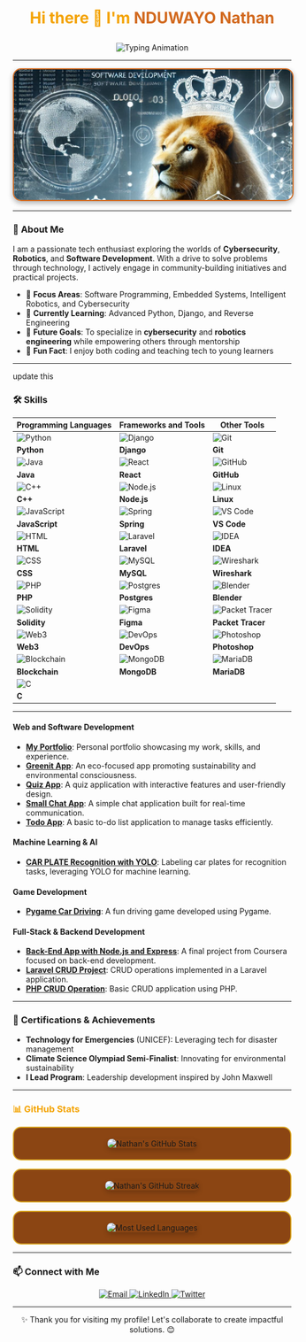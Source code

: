 # <p align="center"><span style="color: #F4A300;">Hi there 👋 I'm</span> <strong><span style="color: #D2691E;">NDUWAYO Nathan</span></strong></p>


<p align="center">
  <img src="https://readme-typing-svg.demolab.com?font=Fira+Code&size=22&duration=4000&pause=800&center=true&vCenter=true&width=500&lines=Cybersecurity+%7C+Robotics+Enthusiast;Software+Developer+%7C+Problem+Solver;Tech+for+Good+Advocate+%7C+Tech+Mentor;Welcome+to+my+GitHub!&colors=F4A300,DAA520,D2691E,8B4513" alt="Typing Animation" />
</p>




---

<div align="center">
  <img src="./images/banner.jpg" alt="Banner Image" style="max-width: 100%; border-radius: 15px; border: 2px solid #D2691E; box-shadow: 0px 4px 10px rgba(0, 0, 0, 0.3);" />
</div>


---

### 📖 **About Me**
I am a passionate tech enthusiast exploring the worlds of **Cybersecurity**, **Robotics**, and **Software Development**. With a drive to solve problems through technology, I actively engage in community-building initiatives and practical projects.

- 🌟 **Focus Areas**: Software Programming, Embedded Systems, Intelligent Robotics, and Cybersecurity
- 🌱 **Currently Learning**: Advanced Python, Django, and Reverse Engineering
- 🎯 **Future Goals**: To specialize in **cybersecurity** and **robotics engineering** while empowering others through mentorship
- 💬 **Fun Fact**: I enjoy both coding and teaching tech to young learners

---

update this 

### 🛠️ **Skills**

| **Programming Languages**        | **Frameworks and Tools**          | **Other Tools**                |
|----------------------------------|----------------------------------|--------------------------------|
| ![Python](https://skillicons.dev/icons?i=python&theme=dark)    | ![Django](https://skillicons.dev/icons?i=django&theme=dark)   | ![Git](https://skillicons.dev/icons?i=git&theme=dark)           |
| **Python**                       | **Django**                       | **Git**                        |
| ![Java](https://skillicons.dev/icons?i=java&theme=dark)        | ![React](https://skillicons.dev/icons?i=react&theme=dark)     | ![GitHub](https://skillicons.dev/icons?i=github&theme=dark)     |
| **Java**                         | **React**                        | **GitHub**                     |
| ![C++](https://skillicons.dev/icons?i=cpp&theme=dark)          | ![Node.js](https://skillicons.dev/icons?i=nodejs&theme=dark)   | ![Linux](https://skillicons.dev/icons?i=linux&theme=dark)       |
| **C++**                          | **Node.js**                      | **Linux**                      |
| ![JavaScript](https://skillicons.dev/icons?i=js&theme=dark)     | ![Spring](https://skillicons.dev/icons?i=spring&theme=dark)    | ![VS Code](https://skillicons.dev/icons?i=vscode&theme=dark)    |
| **JavaScript**                   | **Spring**                       | **VS Code**                    |
| ![HTML](https://skillicons.dev/icons?i=html&theme=dark)         | ![Laravel](https://skillicons.dev/icons?i=laravel&theme=dark)  | ![IDEA](https://skillicons.dev/icons?i=idea&theme=dark)         |
| **HTML**                         | **Laravel**                      | **IDEA**                       |
| ![CSS](https://skillicons.dev/icons?i=css&theme=dark)           | ![MySQL](https://skillicons.dev/icons?i=mysql&theme=dark)      | ![Wireshark](https://skillicons.dev/icons?i=wireshark&theme=dark)|
| **CSS**                          | **MySQL**                        | **Wireshark**                  |
| ![PHP](https://skillicons.dev/icons?i=php&theme=dark)           | ![Postgres](https://skillicons.dev/icons?i=postgres&theme=dark)| ![Blender](https://skillicons.dev/icons?i=blender&theme=dark)   |
| **PHP**                          | **Postgres**                     | **Blender**                    |
| ![Solidity](https://skillicons.dev/icons?i=solidity&theme=dark) | ![Figma](https://skillicons.dev/icons?i=figma&theme=dark)      | ![Packet Tracer](https://skillicons.dev/icons?i=packet-tracer&theme=dark)|
| **Solidity**                     | **Figma**                        | **Packet Tracer**              |
| ![Web3](https://skillicons.dev/icons?i=web3&theme=dark)         | ![DevOps](https://skillicons.dev/icons?i=devops&theme=dark)    | ![Photoshop](https://skillicons.dev/icons?i=photoshop&theme=dark)|
| **Web3**                         | **DevOps**                       | **Photoshop**                  |
| ![Blockchain](https://skillicons.dev/icons?i=blockchain&theme=dark) | ![MongoDB](https://skillicons.dev/icons?i=mongodb&theme=dark)  | ![MariaDB](https://skillicons.dev/icons?i=mariadb&theme=dark)   |
| **Blockchain**                   | **MongoDB**                      | **MariaDB**                    |
| ![C](https://skillicons.dev/icons?i=c&theme=dark)               |                                  |                                |
| **C**                            |                                  |                                |

---

#### Web and Software Development
- [**My Portfolio**](https://github.com/nduwayo-nathan/my-portifolio): Personal portfolio showcasing my work, skills, and experience.
- [**Greenit App**](https://github.com/nduwayo-nathan/Greenit_app): An eco-focused app promoting sustainability and environmental consciousness.
- [**Quiz App**](https://github.com/nduwayo-nathan/Quiz_App): A quiz application with interactive features and user-friendly design.
- [**Small Chat App**](https://github.com/nduwayo-nathan/small-chat-app): A simple chat application built for real-time communication.
- [**Todo App**](https://github.com/nduwayo-nathan/Todo-App): A basic to-do list application to manage tasks efficiently.

#### Machine Learning & AI
- [**CAR PLATE Recognition with YOLO**](https://github.com/nduwayo-nathan/CAR_PLATE_yolo_format_labels): Labeling car plates for recognition tasks, leveraging YOLO for machine learning.

#### Game Development
- [**Pygame Car Driving**](https://github.com/nduwayo-nathan/pygame_car-driving): A fun driving game developed using Pygame.

#### Full-Stack & Backend Development
- [**Back-End App with Node.js and Express**](https://github.com/nduwayo-nathan/cousera-Developing-Back-End-Apps-with-Node.js-and-Express-finalProject): A final project from Coursera focused on back-end development.
- [**Laravel CRUD Project**](https://github.com/nduwayo-nathan/Laravel-crude-project): CRUD operations implemented in a Laravel application.
- [**PHP CRUD Operation**](https://github.com/nduwayo-nathan/crud_operation_Php): Basic CRUD application using PHP.

---

### 🏅 **Certifications & Achievements**
- **Technology for Emergencies** (UNICEF): Leveraging tech for disaster management
- **Climate Science Olympiad Semi-Finalist**: Innovating for environmental sustainability
- **I Lead Program**: Leadership development inspired by John Maxwell

---

### <span style="color: #F4A300;">📊 <strong>GitHub Stats</strong></span>

<div align="center" style="border: 2px solid #DAA520; padding: 20px; background-color: #8B4513; border-radius: 15px;">
  <img src="https://github-readme-stats.vercel.app/api?username=nduwayo-nathan&show_icons=true&theme=radical" alt="Nathan's GitHub Stats" style="border-radius: 10px; box-shadow: 0px 4px 10px rgba(0, 0, 0, 0.2);" />
</div>

<div align="center" style="border: 2px solid #DAA520; padding: 20px; background-color: #8B4513; border-radius: 15px; margin-top: 15px;">
  <img src="https://github-readme-streak-stats.herokuapp.com/?user=nduwayo-nathan&theme=radical" alt="Nathan's GitHub Streak" style="border-radius: 10px; box-shadow: 0px 4px 10px rgba(0, 0, 0, 0.2);" />
</div>

<div align="center" style="border: 2px solid #DAA520; padding: 20px; background-color: #8B4513; border-radius: 15px; margin-top: 15px;">
  <img src="https://github-readme-stats.vercel.app/api/top-langs/?username=nduwayo-nathan&layout=compact&theme=radical" alt="Most Used Languages" style="border-radius: 10px; box-shadow: 0px 4px 10px rgba(0, 0, 0, 0.2);" />
</div>


---

### 📫 **Connect with Me**

<p align="center">
  <a href="mailto:nduwayonathan5@gmail.com">
    <img src="https://img.shields.io/badge/Email-D14836?style=for-the-badge&logo=gmail&logoColor=white" alt="Email" />
  </a>
  <a href="https://linkedin.com/in/nduwayonathan">
    <img src="https://img.shields.io/badge/LinkedIn-0077B5?style=for-the-badge&logo=linkedin&logoColor=white" alt="LinkedIn" />
  </a>
  <a href="https://twitter.com/YourTwitterHandle">
    <img src="https://img.shields.io/badge/Twitter-1DA1F2?style=for-the-badge&logo=twitter&logoColor=white" alt="Twitter" />
  </a>
</p>

---

<p align="center">✨ Thank you for visiting my profile! Let's collaborate to create impactful solutions. 😊</p>
